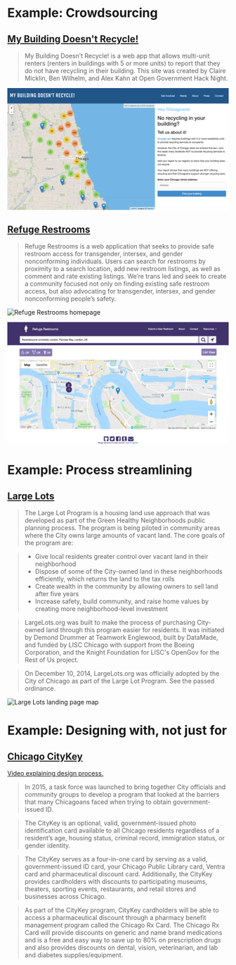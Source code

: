 
# Example: Crowdsourcing

## [My Building Doesn't Recycle!](http://mybuildingdoesntrecycle.com/)

>My Building Doesn’t Recycle! is a web app that allows multi-unit renters (renters in buildings with 5 or more units) to report that they do not have recycling in their building. This site was created by Claire Micklin, Ben Wilhelm, and Alex Kahn at Open Government Hack Night.

![Landing page map of My Building Doesn't Recycle!](/images/recylcing.png)





## [Refuge Restrooms](https://www.refugerestrooms.org/)

>Refuge Restrooms is a web application that seeks to provide safe restroom access for transgender, intersex, and gender nonconforming individuals. Users can search for restrooms by proximity to a search location, add new restroom listings, as well as comment and rate existing listings.
>We’re trans led and seek to create a community focused not only on finding existing safe restroom access, but also advocating for transgender, intersex, and gender nonconforming people’s safety.

![Refuge Restrooms homepage](/images/refuge_restrooms1.png)

![Refuge Restrooms around Ravensbourne University, London](/images/refuge_restrooms2.png)




# Example: Process streamlining

## [Large Lots](https://largelots.org/)

>The Large Lot Program is a housing land use approach that was developed as part of the Green Healthy Neighborhoods public planning process. The program is being piloted in community areas where the City owns large amounts of vacant land. The core goals of the program are:

> - Give local residents greater control over vacant land in their neighborhood
> - Dispose of some of the City-owned land in these neighborhoods efficiently, which returns the land to the tax rolls
> - Create wealth in the community by allowing owners to sell land after five years
> - Increase safety, build community, and raise home values by creating more neighborhood-level investment

>LargeLots.org was built to make the process of purchasing City-owned land through this program easier for residents. It was initiated by Demond Drummer at Teamwork Englewood, built by DataMade, and funded by LISC Chicago with support from the Boeing Corporation, and the Knight Foundation for LISC's OpenGov for the Rest of Us project.

>On December 10, 2014, LargeLots.org was officially adopted by the City of Chicago as part of the Large Lot Program. See the passed ordinance.

![Large Lots landing page map](https://datamade.us/images/our-work/large-lots.png)




# Example: Designing with, not just for
## [Chicago CityKey](http://www.chicityclerk.com/chicagocitykey/)
[Video explaining design process.](https://www.youtube.com/watch?v=PaOj3MJOXBw)

>In 2015, a task force was launched to bring together City officials and community groups to develop a program that looked at the barriers that many Chicagoans faced when trying to obtain government-issued ID.

>The CityKey is an optional, valid, government-issued photo identification card available to all Chicago residents regardless of a resident’s age, housing status, criminal record, immigration status, or gender identity.

>The CityKey serves as a four-in-one card by serving as a valid, government-issued ID card, your Chicago Public Library card, Ventra card and pharmaceutical discount card. Additionally, the CityKey provides cardholders with discounts to participating museums, theaters, sporting events, restaurants, and retail stores and businesses across Chicago.

>As part of the CityKey program, CityKey cardholders will be able to access a pharmaceutical discount through a pharmacy benefit management program called the Chicago Rx Card. The Chicago Rx Card will provide discounts on generic and name brand medications and is a free and easy way to save up to 80% on prescription drugs and also provides discounts on dental, vision, veterinarian, and lab and diabetes supplies/equipment.
